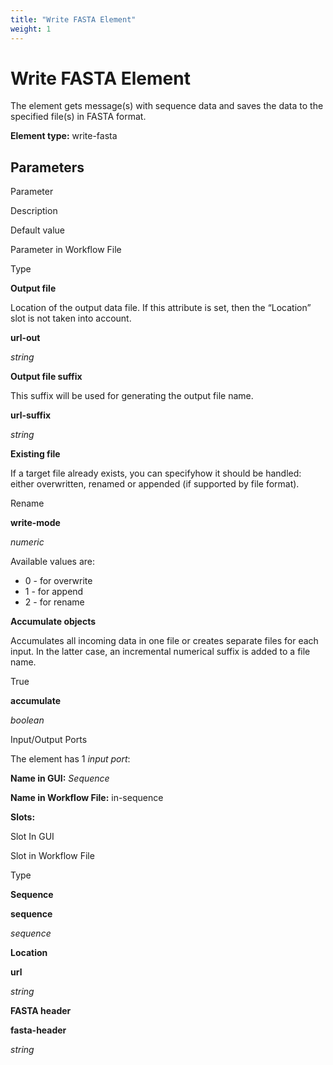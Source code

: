 ```yaml
---
title: "Write FASTA Element"
weight: 1
---
```



# Write FASTA Element

The element gets message(s) with sequence data and saves the data to the specified file(s) in FASTA format.

**Element type:** write-fasta

Parameters
----------

Parameter

Description

Default value

Parameter in Workflow File

Type

**Output file**

Location of the output data file. If this attribute is set, then the “Location” slot is not taken into account.



**url-out**

_string_

**Output file suffix**

This suffix will be used for generating the output file name.



**url-suffix**

_string_

**Existing file**

If a target file already exists, you can specifyhow it should be handled: either overwritten, renamed or appended (if supported by file format).

Rename

**write-mode**

_numeric_

Available values are:

*   0 - for overwrite
*   1 - for append
*   2 - for rename

**Accumulate objects**

Accumulates all incoming data in one file or creates separate files for each input. In the latter case, an incremental numerical suffix is added to a file name.

True

**accumulate**

_boolean_



Input/Output Ports

The element has 1 _input port_:

**Name in GUI:** _Sequence_

**Name in Workflow File:** in-sequence

**Slots:**

Slot In GUI

Slot in Workflow File

Type

**Sequence**

**sequence**

_sequence_

**Location**

**url**

_string_

**FASTA header**

**fasta-header**

_string_
